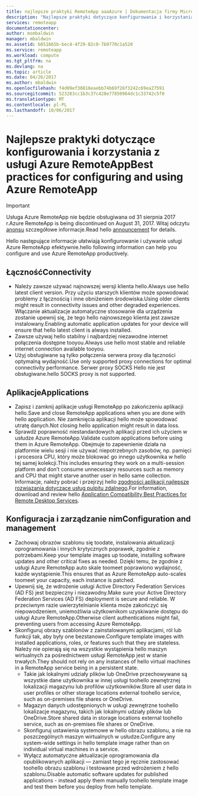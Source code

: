 ```yaml
---
title: najlepsze praktyki RemoteApp aaaAzure | Dokumentacja firmy Microsoft
description: "Najlepsze praktyki dotyczące konfigurowania i korzystania z usługi Azure RemoteApp."
services: remoteapp
documentationcenter: 
author: msmbaldwin
manager: mbaldwin
ms.assetid: b851865b-bec4-4f29-82c0-7b9770c1a520
ms.service: remoteapp
ms.workload: compute
ms.tgt_pltfrm: na
ms.devlang: na
ms.topic: article
ms.date: 04/26/2017
ms.author: mbaldwin
ms.openlocfilehash: f4d09ef30816eaebb74b69f26f3242c69ea27591
ms.sourcegitcommit: 523283cc1b3c37c428e77850964dc1c33742c5f0
ms.translationtype: MT
ms.contentlocale: pl-PL
ms.lasthandoff: 10/06/2017
---
```

# <a name="best-practices-for-configuring-and-using-azure-remoteapp"></a><span data-ttu-id="9e8fc-103">Najlepsze praktyki dotyczące konfigurowania i korzystania z usługi Azure RemoteApp</span><span class="sxs-lookup"><span data-stu-id="9e8fc-103">Best practices for configuring and using Azure RemoteApp</span></span>
> [!IMPORTANT]
> <span data-ttu-id="9e8fc-104">Usługa Azure RemoteApp nie będzie obsługiwana od 31 sierpnia 2017 r.</span><span class="sxs-lookup"><span data-stu-id="9e8fc-104">Azure RemoteApp is being discontinued on August 31, 2017.</span></span> <span data-ttu-id="9e8fc-105">Witaj odczytu [anonsu](https://blogs.technet.microsoft.com/enterprisemobility/2016/08/12/application-remoting-and-the-cloud/) szczegółowe informacje.</span><span class="sxs-lookup"><span data-stu-id="9e8fc-105">Read hello [announcement](https://blogs.technet.microsoft.com/enterprisemobility/2016/08/12/application-remoting-and-the-cloud/) for details.</span></span>
> 
> 

<span data-ttu-id="9e8fc-106">Hello następujące informacje ułatwiają konfigurowanie i używanie usługi Azure RemoteApp efektywnie.</span><span class="sxs-lookup"><span data-stu-id="9e8fc-106">hello following information can help you configure and use Azure RemoteApp productively.</span></span>

## <a name="connectivity"></a><span data-ttu-id="9e8fc-107">Łączność</span><span class="sxs-lookup"><span data-stu-id="9e8fc-107">Connectivity</span></span>
* <span data-ttu-id="9e8fc-108">Należy zawsze używać najnowszej wersji klienta hello.</span><span class="sxs-lookup"><span data-stu-id="9e8fc-108">Always use hello latest client version.</span></span> <span data-ttu-id="9e8fc-109">Przy użyciu starszych klientów może spowodować problemy z łącznością i inne obniżeniem środowiska.</span><span class="sxs-lookup"><span data-stu-id="9e8fc-109">Using older clients might result in connectivity issues and other degraded experiences.</span></span> <span data-ttu-id="9e8fc-110">Włączanie aktualizacje automatyczne stosowanie dla urządzenia zostanie upewnij się, że tego hello najnowszego klienta jest zawsze instalowany.</span><span class="sxs-lookup"><span data-stu-id="9e8fc-110">Enabling automatic application updates for your device will ensure that hello latest client is always installed.</span></span>
* <span data-ttu-id="9e8fc-111">Zawsze używaj hello stabilny i najbardziej niezawodne internet połączenia dostępne tooyou.</span><span class="sxs-lookup"><span data-stu-id="9e8fc-111">Always use hello most stable and reliable internet connection available tooyou.</span></span>  
* <span data-ttu-id="9e8fc-112">Użyj obsługiwane są tylko połączenia serwera proxy dla łączności optymalną wydajność.</span><span class="sxs-lookup"><span data-stu-id="9e8fc-112">Use only supported proxy connections for optimal connectivity performance.</span></span>  <span data-ttu-id="9e8fc-113">Serwer proxy SOCKS Hello nie jest obsługiwane.</span><span class="sxs-lookup"><span data-stu-id="9e8fc-113">hello SOCKS proxy is not supported.</span></span>

## <a name="applications"></a><span data-ttu-id="9e8fc-114">Aplikacje</span><span class="sxs-lookup"><span data-stu-id="9e8fc-114">Applications</span></span>
* <span data-ttu-id="9e8fc-115">Zapisz i zamknij aplikacje usługi RemoteApp po zakończeniu aplikacji hello.</span><span class="sxs-lookup"><span data-stu-id="9e8fc-115">Save and close RemoteApp applications when you are done with hello application.</span></span> <span data-ttu-id="9e8fc-116">Nie zamknięcia aplikacji hello może spowodować utratę danych.</span><span class="sxs-lookup"><span data-stu-id="9e8fc-116">Not closing hello application might result in data loss.</span></span>
* <span data-ttu-id="9e8fc-117">Sprawdź poprawność niestandardowych aplikacji przed ich użyciem w usłudze Azure RemoteApp.</span><span class="sxs-lookup"><span data-stu-id="9e8fc-117">Validate custom applications before using them in Azure RemoteApp.</span></span> <span data-ttu-id="9e8fc-118">Obejmuje to zapewnienie działa na platformie wielu sesji i nie używać niepotrzebnych zasobów, np. pamięci i procesora CPU, który może blokować go innego użytkownika w hello tej samej kolekcji.</span><span class="sxs-lookup"><span data-stu-id="9e8fc-118">This includes ensuring they work on a multi-session platform and don’t consume unnecessary resources such as memory and CPU that might starve another user in hello same collection.</span></span> <span data-ttu-id="9e8fc-119">Informacje, należy pobrać i przejrzyj hello [zgodności aplikacji najlepsze rozwiązania dotyczące usług pulpitu zdalnego](http://www.dabcc.com/resources/Application%20Compatibility%20Best%20Practices%20for%20Remote%20Desktop%20Services.pdf).</span><span class="sxs-lookup"><span data-stu-id="9e8fc-119">For information, download and review hello [Application Compatibility Best Practices for Remote Desktop Services](http://www.dabcc.com/resources/Application%20Compatibility%20Best%20Practices%20for%20Remote%20Desktop%20Services.pdf).</span></span>

## <a name="configuration-and-management"></a><span data-ttu-id="9e8fc-120">Konfiguracja i zarządzanie nim</span><span class="sxs-lookup"><span data-stu-id="9e8fc-120">Configuration and management</span></span>
* <span data-ttu-id="9e8fc-121">Zachowaj obrazów szablonu się toodate, instalowania aktualizacji oprogramowania i innych krytycznych poprawek, zgodnie z potrzebami.</span><span class="sxs-lookup"><span data-stu-id="9e8fc-121">Keep your template images up toodate, installing software updates and other critical fixes as needed.</span></span> <span data-ttu-id="9e8fc-122">Dzięki temu, że zgodnie z usługi Azure RemoteApp auto skale toomeet poprawiono wydajność, każde wystąpienie.</span><span class="sxs-lookup"><span data-stu-id="9e8fc-122">This ensures that as Azure RemoteApp auto-scales toomeet your capacity, each instance is patched.</span></span>  
* <span data-ttu-id="9e8fc-123">Upewnij się, że wdrożenie usługi Active Directory Federation Services (AD FS) jest bezpieczny i niezawodny.</span><span class="sxs-lookup"><span data-stu-id="9e8fc-123">Make sure your Active Directory Federation Services (AD FS) deployment is secure and reliable.</span></span> <span data-ttu-id="9e8fc-124">W przeciwnym razie uwierzytelnianie klienta może zakończyć się niepowodzeniem, uniemożliwia użytkownikom uzyskiwanie dostępu do usługi Azure RemoteApp.</span><span class="sxs-lookup"><span data-stu-id="9e8fc-124">Otherwise client authentications might fail, preventing users from accessing Azure RemoteApp.</span></span>
* <span data-ttu-id="9e8fc-125">Skonfiguruj obrazy szablonów z zainstalowanymi aplikacjami, ról lub funkcji tak, aby były one bezstanowe.</span><span class="sxs-lookup"><span data-stu-id="9e8fc-125">Configure template images with installed applications, roles, or features such that they are stateless.</span></span> <span data-ttu-id="9e8fc-126">Należy nie opierają się na wszystkie wystąpienia hello maszyn wirtualnych za pośrednictwem usługi RemoteApp jest w stanie trwałych.</span><span class="sxs-lookup"><span data-stu-id="9e8fc-126">They should not rely on any instances of hello virtual machines in a RemoteApp service being in a persistent state.</span></span>
  * <span data-ttu-id="9e8fc-127">Takie jak lokalnymi udziały plików lub OneDrive przechowywane są wszystkie dane użytkownika w innej usługi toohello zewnętrznej lokalizacji magazynu lub profilów użytkowników.</span><span class="sxs-lookup"><span data-stu-id="9e8fc-127">Store all user data in user profiles or other storage locations external toohello service, such as on-premises file shares or OneDrive.</span></span>
  * <span data-ttu-id="9e8fc-128">Magazyn danych udostępnionych w usługi zewnętrzne toohello lokalizacje magazynu, takich jak lokalnymi udziały plików lub OneDrive.</span><span class="sxs-lookup"><span data-stu-id="9e8fc-128">Store shared data in storage locations external toohello service, such as on-premises file shares or OneDrive.</span></span>
  * <span data-ttu-id="9e8fc-129">Skonfiguruj ustawienia systemowe w hello obrazu szablonu, a nie na poszczególnych maszyn wirtualnych w usłudze.</span><span class="sxs-lookup"><span data-stu-id="9e8fc-129">Configure any system-wide settings in hello template image rather than on individual virtual machines in a service.</span></span>
  * <span data-ttu-id="9e8fc-130">Wyłącz automatyczne aktualizacje oprogramowania dla opublikowanych aplikacji — zamiast tego je ręcznie zastosować toohello obrazu szablonu i testowane przed wdrożeniem z hello szablonu.</span><span class="sxs-lookup"><span data-stu-id="9e8fc-130">Disable automatic software updates for published applications - instead apply them manually toohello template image and test them before you deploy  from hello template.</span></span>

